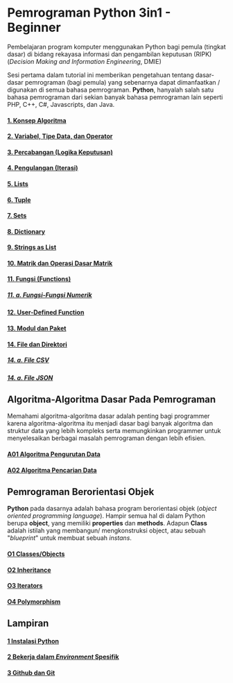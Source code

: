 # Pemrograman Python 3in1 - Beginner
Pembelajaran program komputer menggunakan Python bagi pemula (tingkat dasar) di bidang rekayasa informasi dan pengambilan keputusan (RIPK) (_Decision Making and Information Engineering_, DMIE)

Sesi pertama dalam tutorial ini memberikan pengetahuan tentang dasar-dasar pemrograman (bagi pemula) yang sebenarnya dapat dimanfaatkan / digunakan di semua bahasa pemrograman. __Python__, hanyalah salah satu bahasa pemrograman dari sekian banyak bahasa pemrograman lain seperti PHP, C++, C#, Javascripts, dan Java. 

#### [1. Konsep Algoritma](01%20Konsep%20Algoritma.ipynb)
#### [2. Variabel, Tipe Data, dan Operator](02%20Variable%20Tipe%20Data%20dan%20Operator.ipynb)
#### [3. Percabangan (Logika Keputusan)](03%20Percabangan%20IF_ELSE_ELIF.ipynb)
#### [4. Pengulangan (Iterasi)](04%20Pengulangan%20Iterasi.ipynb)
#### [5. Lists](05%20Lists.ipynb)
#### [6. Tuple](06%20Tuple.ipynb)
#### [7. Sets](07%20Sets.ipynb)
#### [8. Dictionary](08%20Dictionary.ipynb)
#### [9. Strings as List](09%20String%20as%20List.ipynb)
#### [10. Matrik dan Operasi Dasar Matrik](10%20Matriks.ipynb)
#### [11. Fungsi (Functions)](11%20Functions.ipynb)
##### [11. a. Fungsi-Fungsi Numerik](11a%20Fungsi-Fungsi%20Numerik.ipynb)
#### [12. User-Defined Function](12%20User-Defined%20Functions.ipynb)
#### [13. Modul dan Paket](13%20Modul%20dan%20Paket.ipynb)
#### [14. File dan Direktori](14%20File%20dan%20Direktori.ipynb)
##### [14. a. File CSV](14a%20File%20CSV.ipynb)
##### [14. a. File JSON](14b%20File%20JSON.ipynb)

## Algoritma-Algoritma Dasar Pada Pemrograman
Memahami algoritma-algoritma dasar adalah penting bagi programmer karena algoritma-algoritma itu menjadi dasar bagi banyak algoritma dan struktur data yang lebih kompleks serta memungkinkan programmer untuk menyelesaikan berbagai masalah pemrograman dengan lebih efisien.

#### [A01 Algoritma Pengurutan Data](A01%20Algoritma%20Pengurutan.ipynb)

#### [A02 Algoritma Pencarian Data](A02%20Algoritma%20Pencarian.ipynb)

## Pemrograman Berorientasi Objek
__Python__ pada dasarnya adalah bahasa program berorientasi objek (_object oriented programming language_). 
Hampir semua hal di dalam Python berupa __object__, yang memiliki __properties__ dan __methods__. 
Adapun  __Class__ adalah istilah yang membangun/ mengkonstruksi object, atau sebuah "_blueprint_" untuk membuat sebuah _instans_.

#### [O1 Classes/Objects](O1%20Classes-Objects.ipynb)
#### [O2 Inheritance](O2%20Inheritance.ipynb)
#### [O3 Iterators](O3%20Iterators%20Property.ipynb)
#### [O4 Polymorphism](O4%20Polymorphism.ipynb)

## Lampiran
#### [1 Instalasi Python](l1_instalasi_dan_IDE.ipynb)

#### [2 Bekerja dalam _Environment_ Spesifik](l2_environment.ipynb)
#### [3 Github dan Git](l3_github_dan_git.md)
